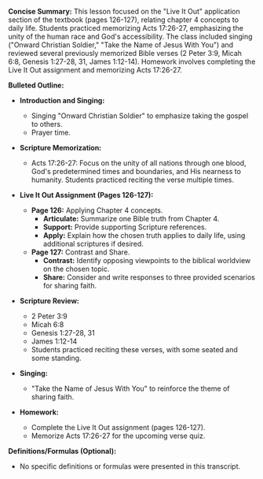 **Concise Summary:** This lesson focused on the "Live It Out" application section of the textbook (pages 126-127), relating chapter 4 concepts to daily life. Students practiced memorizing Acts 17:26-27, emphasizing the unity of the human race and God's accessibility.  The class included singing ("Onward Christian Soldier," "Take the Name of Jesus With You") and reviewed several previously memorized Bible verses (2 Peter 3:9, Micah 6:8, Genesis 1:27-28, 31, James 1:12-14).  Homework involves completing the Live It Out assignment and memorizing Acts 17:26-27.


**Bulleted Outline:**

* **Introduction and Singing:**
    * Singing "Onward Christian Soldier" to emphasize taking the gospel to others.
    * Prayer time.

* **Scripture Memorization:**
    * Acts 17:26-27:  Focus on the unity of all nations through one blood, God's predetermined times and boundaries, and His nearness to humanity.  Students practiced reciting the verse multiple times.

* **Live It Out Assignment (Pages 126-127):**
    * **Page 126:**  Applying Chapter 4 concepts.
        * **Articulate:** Summarize one Bible truth from Chapter 4.
        * **Support:** Provide supporting Scripture references.
        * **Apply:** Explain how the chosen truth applies to daily life, using additional scriptures if desired.
    * **Page 127:**  Contrast and Share.
        * **Contrast:** Identify opposing viewpoints to the biblical worldview on the chosen topic.
        * **Share:** Consider and write responses to three provided scenarios for sharing faith.

* **Scripture Review:**
    * 2 Peter 3:9
    * Micah 6:8
    * Genesis 1:27-28, 31
    * James 1:12-14
    * Students practiced reciting these verses, with some seated and some standing.

* **Singing:**
    * "Take the Name of Jesus With You" to reinforce the theme of sharing faith.


* **Homework:**
    * Complete the Live It Out assignment (pages 126-127).
    * Memorize Acts 17:26-27 for the upcoming verse quiz.


**Definitions/Formulas (Optional):**

* No specific definitions or formulas were presented in this transcript.
